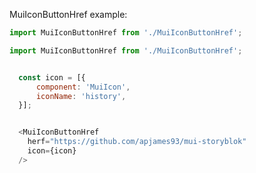 MuiIconButtonHref example:

```js noeditor
import MuiIconButtonHref from './MuiIconButtonHref';
```

```js
import MuiIconButtonHref from './MuiIconButtonHref';


  const icon = [{
      component: 'MuiIcon',
      iconName: 'history',
  }];


  <MuiIconButtonHref
    herf="https://github.com/apjames93/mui-storyblok"
    icon={icon}
  />
```